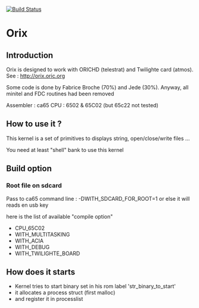 [![Build Status](https://travis-ci.org/orix-software/kernel.svg?branch=master)](https://travis-ci.org/orix-software/kernel)

# Orix

## Introduction

Orix is designed to work with ORICHD (telestrat) and Twilighte card (atmos). See : http://orix.oric.org

Some code is done by Fabrice Broche (70%) and Jede (30%). Anyway, all minitel and FDC routines had been removed

Assembler : ca65
CPU : 6502 & 65C02 (but 65c22 not tested)

## How to use it ?
This kernel is a set of primitives to displays string, open/close/write files ...

You need at least "shell" bank to use this kernel

## Build option

### Root file on sdcard 
Pass to ca65 command line : -DWITH_SDCARD_FOR_ROOT=1
or else it will reads en usb key

here is the list of available "compile option" 

* CPU_65C02
* WITH_MULTITASKING
* WITH_ACIA
* WITH_DEBUG
* WITH_TWILIGHTE_BOARD

## How does it starts

* Kernel tries to start binary set in his rom label 'str_binary_to_start'
* it allocates a process struct (first malloc)
* and register it in processlist
